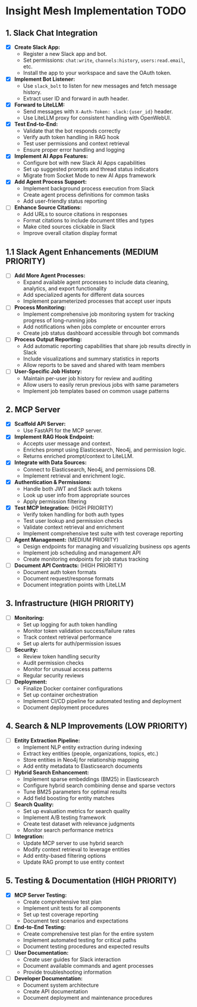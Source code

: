 # Insight Mesh Implementation TODO

## 1. Slack Chat Integration
- [x] **Create Slack App:**
  - Register a new Slack app and bot.
  - Set permissions: `chat:write`, `channels:history`, `users:read.email`, etc.
  - Install the app to your workspace and save the OAuth token.
- [x] **Implement Bot Listener:**
  - Use `slack_bolt` to listen for new messages and fetch message history.
  - Extract user ID and forward in auth header.
- [x] **Forward to LiteLLM:**
  - Send messages with `X-Auth-Token: slack:{user_id}` header.
  - Use LiteLLM proxy for consistent handling with OpenWebUI.
- [x] **Test End-to-End:**
  - Validate that the bot responds correctly
  - Verify auth token handling in RAG hook
  - Test user permissions and context retrieval
  - Ensure proper error handling and logging
- [x] **Implement AI Apps Features:**
  - Configure bot with new Slack AI Apps capabilities
  - Set up suggested prompts and thread status indicators
  - Migrate from Socket Mode to new AI Apps framework
- [x] **Add Agent Process Support:**
  - Implement background process execution from Slack
  - Create agent process definitions for common tasks
  - Add user-friendly status reporting
- [ ] **Enhance Source Citations:**
  - Add URLs to source citations in responses
  - Format citations to include document titles and types
  - Make cited sources clickable in Slack
  - Improve overall citation display format

## 1.1 Slack Agent Enhancements (MEDIUM PRIORITY)
- [ ] **Add More Agent Processes:**
  - Expand available agent processes to include data cleaning, analytics, and export functionality
  - Add specialized agents for different data sources
  - Implement parameterized processes that accept user inputs
- [ ] **Process Monitoring:**
  - Implement comprehensive job monitoring system for tracking progress of long-running jobs
  - Add notifications when jobs complete or encounter errors
  - Create job status dashboard accessible through bot commands
- [ ] **Process Output Reporting:**
  - Add automatic reporting capabilities that share job results directly in Slack
  - Include visualizations and summary statistics in reports
  - Allow reports to be saved and shared with team members
- [ ] **User-Specific Job History:**
  - Maintain per-user job history for review and auditing
  - Allow users to easily rerun previous jobs with same parameters
  - Implement job templates based on common usage patterns

## 2. MCP Server
- [x] **Scaffold API Server:**
  - Use FastAPI for the MCP server.
- [x] **Implement RAG Hook Endpoint:**
  - Accepts user message and context.
  - Enriches prompt using Elasticsearch, Neo4j, and permission logic.
  - Returns enriched prompt/context to LiteLLM.
- [x] **Integrate with Data Sources:**
  - Connect to Elasticsearch, Neo4j, and permissions DB.
  - Implement retrieval and enrichment logic.
- [x] **Authentication & Permissions:**
  - Handle both JWT and Slack auth tokens
  - Look up user info from appropriate sources
  - Apply permission filtering
- [x] **Test MCP Integration:** (HIGH PRIORITY)
  - Verify token handling for both auth types
  - Test user lookup and permission checks
  - Validate context retrieval and enrichment
  - Implement comprehensive test suite with test coverage reporting
- [ ] **Agent Management:** (MEDIUM PRIORITY)
  - Design endpoints for managing and visualizing business ops agents
  - Implement job scheduling and management API
  - Create monitoring endpoints for job status tracking
- [ ] **Document API Contracts:** (HIGH PRIORITY)
  - Document auth token formats
  - Document request/response formats
  - Document integration points with LiteLLM

## 3. Infrastructure (HIGH PRIORITY)
- [ ] **Monitoring:**
  - Set up logging for auth token handling
  - Monitor token validation success/failure rates
  - Track context retrieval performance
  - Set up alerts for auth/permission issues
- [ ] **Security:**
  - Review token handling security
  - Audit permission checks
  - Monitor for unusual access patterns
  - Regular security reviews
- [ ] **Deployment:**
  - Finalize Docker container configurations
  - Set up container orchestration
  - Implement CI/CD pipeline for automated testing and deployment
  - Document deployment procedures

## 4. Search & NLP Improvements (LOW PRIORITY)
- [ ] **Entity Extraction Pipeline:**
  - Implement NLP entity extraction during indexing
  - Extract key entities (people, organizations, topics, etc.)
  - Store entities in Neo4j for relationship mapping
  - Add entity metadata to Elasticsearch documents
- [ ] **Hybrid Search Enhancement:**
  - Implement sparse embeddings (BM25) in Elasticsearch
  - Configure hybrid search combining dense and sparse vectors
  - Tune BM25 parameters for optimal results
  - Add field boosting for entity matches
- [ ] **Search Quality:**
  - Set up evaluation metrics for search quality
  - Implement A/B testing framework
  - Create test dataset with relevance judgments
  - Monitor search performance metrics
- [ ] **Integration:**
  - Update MCP server to use hybrid search
  - Modify context retrieval to leverage entities
  - Add entity-based filtering options
  - Update RAG prompt to use entity context

## 5. Testing & Documentation (HIGH PRIORITY)
- [x] **MCP Server Testing:**
  - Create comprehensive test plan
  - Implement unit tests for all components
  - Set up test coverage reporting
  - Document test scenarios and expectations
- [ ] **End-to-End Testing:**
  - Create comprehensive test plan for the entire system
  - Implement automated testing for critical paths
  - Document testing procedures and expected results
- [ ] **User Documentation:**
  - Create user guides for Slack interaction
  - Document available commands and agent processes
  - Provide troubleshooting information
- [ ] **Developer Documentation:**
  - Document system architecture
  - Create API documentation
  - Document deployment and maintenance procedures